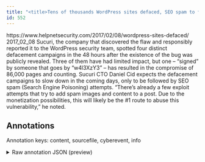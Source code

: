 ```yaml
---
title: "<title>Tens of thousands WordPress sites defaced, SEO spam to follow - Help Net Security</title>"
id: 552
---
```


<title>Tens of thousands WordPress sites defaced, SEO spam to follow - Help Net Security</title>
<source> https://www.helpnetsecurity.com/2017/02/08/wordpress-sites-defaced/ </source>
<date> 2017_02_08 </date>
<text>
Sucuri, the company that discovered the flaw and responsibly reported it to the WordPress security team, spotted four distinct defacement campaigns in the 48 hours after the existence of the bug was publicly revealed.
Three of them have had limited impact, but one – “signed” by someone that goes by “w4l3XzY3” – has resulted in the compromise of 86,000 pages and counting.
Sucuri CTO Daniel Cid expects the defacement campaigns to slow down in the coming days, only to be followed by SEO spam (Search Engine Poisoning) attempts.
“There’s already a few exploit attempts that try to add spam images and content to a post.
Due to the monetization possibilities, this will likely be the #1 route to abuse this vulnerability,” he noted.
</text>



## Annotations

Annotation keys: content, sourcefile, cyberevent, info

<details>
<summary>Raw annotation JSON (preview)</summary>

```json
{
  "content": "Sucuri, the company that discovered the flaw and responsibly reported it to the WordPress security team, spotted four distinct defacement campaigns in the 48 hours after the existence of the bug was publicly revealed. Three of them have had limited impact, but one \u2013 \u201csigned\u201d by someone that goes by \u201cw4l3XzY3\u201d \u2013 has resulted in the compromise of 86,000 pages and counting. Sucuri CTO Daniel Cid expects the defacement campaigns to slow down in the coming days, only to be followed by SEO spam (Search Engine Poisoning) attempts. \u201cThere\u2019s already a few exploit attempts that try to add spam images and content to a post. Due to the monetization possibilities, this will likely be the #1 route to abuse this vulnerability,\u201d he noted.",
  "sourcefile": "552.txt",
  "cyberevent": {
    "hopper": [
      {
        "index": 0,
        "relation": "Same",
        "events": [
          {
            "index": "E1",
            "type": "Vulnerability-related",
            "realis": "Actual",
            "nugget": {
              "startOffset": 25,
              "index": "T1",
              "endOffset": 35,
              "text": "discovered"
            },
            "argument": [
              {
                "index": "T5",
                "external_reference": {
                  "dbpediaURI": "http://dbpedia.org/resource/Sucuri",
                  "wikidataid": "Q7633209"
                },
                "endOffset": 6,
                "role": {
                  "type": "Discoverer"
                },
                "text": "Sucuri",
                "startOffset": 0,
                "type": "Organization"
              },
              {
                "index": "T2",
                "text": "the flaw",
                "endOffset": 44,
                "role": {
                  "type": "Vulnerability"
                },
                "startOffset": 36,
                "type": "Vulnerability"
              }
            ],
            "subtype": "DiscoverVulnerability"
          },
          {
            "index": "E2",
            "type": "Vulnerability-related",
            "realis": "Actual",
            "nugget": {
              "startOffset": 49,
              "index": "T3",
              "endOffset": 69,
              "text": "responsibly reported"
            },
            "argument": [
              {
                "index": "T4",
                "text": "security team",
                "endOffset": 103,
                "role": {
                  "type": "Discoverer"
                },
                "startOffset": 90,
                "type": "Person"
              },
              {
                "index": "T7",
                "text": "it",
                "endOffset": 72,
                "role": {
                  "type": "Vulnerability"
                },
                "startOffset": 70,
                "type": "Vulnerability"
              },
              {
                "index": "T6",
                "external_reference": {
                  "dbpediaURI": "http://dbpedia.org/resource/WordPress"
                },
                "endOffset": 89,
                "role": {
                  "type": "Vulnerable_System"
                },
                "text": "WordPress",
                "startOffset": 80,
                "type": "System"
              }
            ],
            "subtype": "DiscoverVulnerability"
          },
          {
            "index": "E3",
            "type": "Vulnerability-related",
            "realis": "Actual",
            "nugget": {
              "startOffset": 195,
              "index": "T8",
              "endOffset": 216,
              "text": "was publicly revealed"
            },
            "argument": [
              {
                "index": "T9",
                "text": "the bug",
                "endOffset": 194,
                "role": {
                  "type": "Vulnerability"
                },
        
```
</details>

